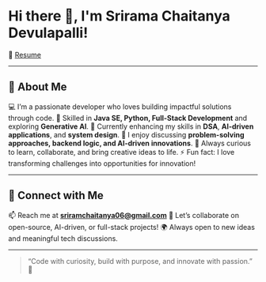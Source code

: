 # Hi there 👋, I'm Srirama Chaitanya Devulapalli!

🔗 [Resume](https://drive.google.com/file/d/1ZZLGXfwy3o7Ush66PPtJrXWDGe8Lt_G9/view)

---

## 👤 About Me

💻 I’m a passionate developer who loves building impactful solutions through code.
🧠 Skilled in **Java SE, Python, Full-Stack Development** and exploring **Generative AI**.
🌱 Currently enhancing my skills in **DSA**, **AI-driven applications**, and **system design**.
💬 I enjoy discussing **problem-solving approaches, backend logic, and AI-driven innovations**.
🚀 Always curious to learn, collaborate, and bring creative ideas to life.
⚡ Fun fact: I love transforming challenges into opportunities for innovation!

---


## 🤝 Connect with Me

📫 Reach me at **[sriramchaitanya06@gmail.com](mailto:sriramchaitanya06@gmail.com)**
💬 Let’s collaborate on open-source, AI-driven, or full-stack projects!
🌍 Always open to new ideas and meaningful tech discussions.

---

> “Code with curiosity, build with purpose, and innovate with passion.” 🚀
